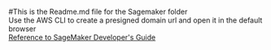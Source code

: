 #This is the Readme.md file for the Sagemaker folder  
Use the AWS CLI to create a presigned domain url and open it in the default browser  
[Reference to SageMaker Developer's Guide](https://docs.aws.amazon.com/sagemaker/latest/dg/studio-updated-launch.html)  

